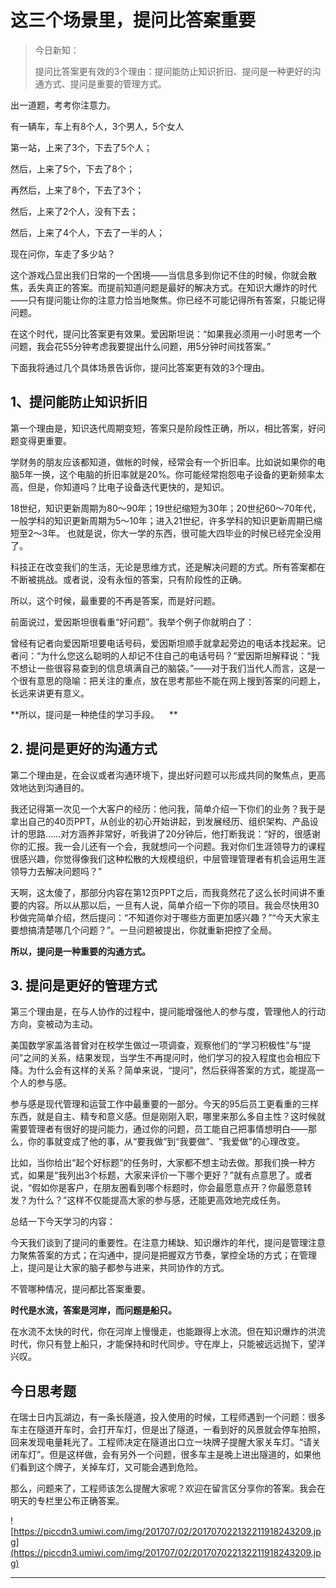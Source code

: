 # 这三个场景里，提问比答案重要

> 今日新知：
> 
> 提问比答案更有效的3个理由：提问能防止知识折旧、提问是一种更好的沟通方式、提问是重要的管理方式。

出一道题，考考你注意力。

有一辆车，车上有8个人，3个男人，5个女人

第一站，上来了3个，下去了5个人；

然后，上来了5个，下去了8个；

再然后，上来了8个，下去了3个；

然后，上来了2个人，没有下去；

然后，上来了4个人，下去了一半的人；

现在问你，车走了多少站？

这个游戏凸显出我们日常的一个困境——当信息多到你记不住的时候，你就会散焦，丢失真正的答案。而提前知道问题是最好的解决方式。在知识大爆炸的时代——只有提问能让你的注意力恰当地聚焦。你已经不可能记得所有答案，只能记得问题。

在这个时代，提问比答案更有效果。爱因斯坦说：“如果我必须用一小时思考一个问题，我会花55分钟考虑我要提出什么问题，用5分钟时间找答案。”

下面我将通过几个具体场景告诉你，提问比答案更有效的3个理由。    

## 1、提问能防止知识折旧

第一个理由是，知识迭代周期变短，答案只是阶段性正确，所以，相比答案，好问题变得更重要。

学财务的朋友应该都知道，做帐的时候，经常会有一个折旧率。比如说如果你的电脑5年一换，这个电脑的折旧率就是20%。你可能经常抱怨电子设备的更新频率太高，但是，你知道吗？比电子设备迭代更快的，是知识。

18世纪，知识更新周期为80～90年；19世纪缩短为30年；20世纪60～70年代，一般学科的知识更新周期为5～10年；进入21世纪，许多学科的知识更新周期已缩短至2～3年。 也就是说，你大一学的东西，很可能大四毕业的时候已经完全没用了。

科技正在改变我们的生活，无论是思维方式，还是解决问题的方式。所有答案都在不断被挑战。或者说，没有永恒的答案，只有阶段性的正确。

所以，这个时候，最重要的不再是答案，而是好问题。

前面说过，爱因斯坦很看重“好问题”。我举个例子你就明白了：

曾经有记者向爱因斯坦要电话号码，爱因斯坦顺手就拿起旁边的电话本找起来。记者问：“为什么您这么聪明的人却记不住自己的电话号码？”爱因斯坦解释说：“我不想让一些很容易查到的信息填满自己的脑袋。”——对于我们当代人而言，这是一个很有意思的隐喻：把关注的重点，放在思考那些不能在网上搜到答案的问题上，长远来讲更有意义。

 **所以，提问是一种绝佳的学习手段。    **

## 2. 提问是更好的沟通方式

第二个理由是，在会议或者沟通环境下，提出好问题可以形成共同的聚焦点，更高效地达到沟通目的。

我还记得第一次见一个大客户的经历：他问我，简单介绍一下你们的业务？我于是拿出自己的40页PPT，从创业的初心开始讲起，到发展经历、组织架构、产品设计的思路……对方涵养非常好，听我讲了20分钟后，他打断我说：“好的，很感谢你的汇报。我一会儿还有一个会，我就想问一个问题。我对你们生涯领导力的课程很感兴趣，你觉得像我们这种松散的大规模组织，中层管理管理者有机会运用生涯领导力去解决问题吗？”

天啊，这太傻了，那部分内容在第12页PPT之后，而我竟然花了这么长时间讲不重要的内容。所以从那以后，一旦有人说，简单介绍一下你的项目。我会尽快用30秒做完简单介绍，然后提问：“不知道你对于哪些方面更加感兴趣？”“今天大家主要想搞清楚哪几个问题？”。一旦问题被提出，你就重新把控了全局。

 **所以，提问是一种重要的沟通方式。**

## 3. 提问是更好的管理方式

第三个理由是，在与人协作的过程中，提问能增强他人的参与度，管理他人的行动方向，变被动为主动。

美国数学家盖洛普曾对在校学生做过一项调查，观察他们的“学习积极性”与“提问”之间的关系，结果发现，当学生不再提问时，他们学习的投入程度也会相应下降。为什么会有这样的关系？简单来说，“提问”，然后获得答案的方式，能提高一个人的参与感。

参与感是现代管理和运营工作中最重要的一部分。今天的95后员工更看重的三样东西，就是自主、精专和意义感。但是刚刚入职，哪里来那么多自主性？这时候就需要管理者有很好的提问能力，通过你的问题，员工能自己把事情想明白——那么，你的事就变成了他的事，从“要我做”到“我要做”、“我爱做”的心理改变。

比如，当你给出“起个好标题”的任务时，大家都不想主动去做。那我们换一种方式，如果是“我列出3个标题，大家来评价一下哪个更好？”就有点意思了。或者说，“假如你是客户，在朋友圈看到哪个标题时，你会最愿意点开？你最愿意转发？为什么？”这样不仅能提高大家的参与感，还能更高效地完成任务。

总结一下今天学习的内容：

今天我们谈到了提问的重要性。在注意力稀缺、知识爆炸的年代，提问是管理注意力聚焦答案的方式；在沟通中，提问是把握双方节奏，掌控全场的方式；在管理上，提问是让大家的脑子都参与进来，共同协作的方式。

不管哪种情况，提问都比答案重要。    

 **时代是水流，答案是河岸，而问题是船只。**

在水流不太快的时代，你在河岸上慢慢走，也能跟得上水流。但在知识爆炸的洪流时代，你只有登上船只，才能保持和时代同步。守在岸上，只能被远远抛下，望洋兴叹。    

## 今日思考题

在瑞士日内瓦湖边，有一条长隧道，投入使用的时候，工程师遇到一个问题：很多车主在隧道开车时，会打开车灯，但是出了隧道，一看到好的风景就会停车拍照，回来发现电量耗光了。工程师决定在隧道出口立一块牌子提醒大家关车灯。“请关闭车灯”。但是这样做，会有另外一个问题，很多车主是晚上进出隧道的，如果他们看到这个牌子，关掉车灯，又可能会遇到危险。

那么，问题来了，工程师该怎么提醒大家呢？欢迎在留言区分享你的答案。我会在明天的专栏里公布正确答案。

![https://piccdn3.umiwi.com/img/201707/02/201707022132211918243209.jpg](https://piccdn3.umiwi.com/img/201707/02/201707022132211918243209.jpg)

---
